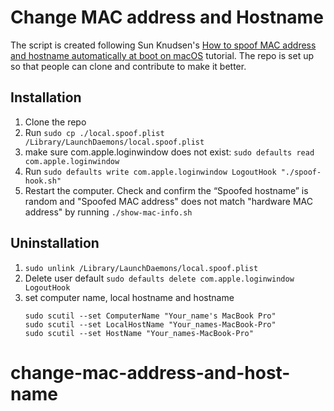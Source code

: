 # Change MAC address and Hostname

The script is created following Sun Knudsen's [How to spoof MAC address and hostname automatically at boot on macOS](https://github.com/sunknudsen/privacy-guides/tree/master/how-to-spoof-mac-address-and-hostname-automatically-at-boot-on-macos) tutorial. The repo is set up so that people can clone and contribute to make it better.

## Installation
1. Clone the repo
2. Run `sudo cp ./local.spoof.plist /Library/LaunchDaemons/local.spoof.plist`
3. make sure com.apple.loginwindow does not exist: `sudo defaults read com.apple.loginwindow`
4. Run `sudo defaults write com.apple.loginwindow LogoutHook "./spoof-hook.sh"`
5. Restart the computer. Check and confirm the “Spoofed hostname” is random and "Spoofed MAC address" does not match "hardware MAC address" by running `./show-mac-info.sh`

## Uninstallation
1. `sudo unlink /Library/LaunchDaemons/local.spoof.plist`
2. Delete user default `sudo defaults delete com.apple.loginwindow LogoutHook`
3. set computer name, local hostname and hostname
   ```
   sudo scutil --set ComputerName "Your_name's MacBook Pro"
   sudo scutil --set LocalHostName "Your_names-MacBook-Pro"
   sudo scutil --set HostName "Your_names-MacBook-Pro"
   ```
# change-mac-address-and-host-name
